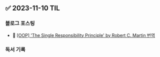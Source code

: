 ## ✅ 2023-11-10 TIL

### 블로그 포스팅

- 📝 [[OOP] 'The Single Responsibility Principle' by Robert C. Martin 번역](https://sechoi.tistory.com/30)

### 독서 기록

